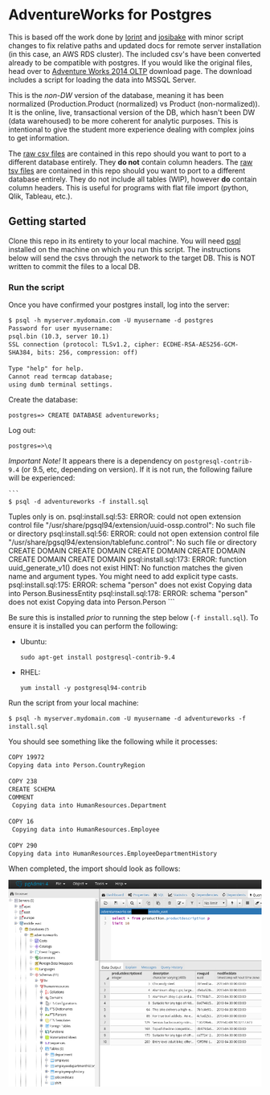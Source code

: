 # AdventureWorks for Postgres

This is based off the work done by [lorint](https://github.com/lorint/AdventureWorks-for-Postgres) and [josibake](https://github.com/NorfolkDataSci/adventure-works-postgres/) with minor script changes to fix relative paths and updated docs for remote server installation (in this case, an AWS RDS cluster). The included csv's have been converted already to be compatible with postgres. If you would like the original files, head over to [Adventure Works 2014 OLTP](https://msftdbprodsamples.codeplex.com/downloads/get/880662) download page. The download includes a script for loading the data into MSSQL Server.

This is the *non-DW* version of the database, meaning it has been normalized (Production.Product (normalized) vs Product (non-normalized)). It is the online, live, transactional version of the DB, which hasn't been DW (data warehoused) to be more coherent for analytic purposes. This is intentional to give the student more experience dealing with complex joins to get information.

The [raw csv files](./data) are contained in this repo should you want to port to a different database entirely. They **do not** contain column headers.
The [raw tsv files](./tsvs) are contained in this repo should you want to port to a different database entirely. They do not include all tables (WIP), however **do** contain column headers. This is useful for programs with flat file import (python, Qlik, Tableau, etc.).

## Getting started

Clone this repo in its entirety to your local machine. You will need [psql](https://www.postgresql.org/download/) installed on the machine on which you run this script. The instructions below will send the csvs through the network to the target DB. This is NOT written to commit the files to a local DB.

### Run the script

Once you have confirmed your postgres install, log into the server:

	$ psql -h myserver.mydomain.com -U myusername -d postgres
	Password for user myusername: 
	psql.bin (10.3, server 10.1)
	SSL connection (protocol: TLSv1.2, cipher: ECDHE-RSA-AES256-GCM-SHA384, bits: 256, compression: off)
	
	Type "help" for help.
	Cannot read termcap database;
	using dumb terminal settings.

Create the database:

	postgres=> CREATE DATABASE adventureworks;

Log out:

	postgres=>\q

*Important Note!* It appears there is a dependency on `postgresql-contrib-9.4` (or 9.5, etc, depending on version). If it is not run, the following failure will be experienced:

	```
	$ psql -d adventureworks -f install.sql 
Tuples only is on.
psql:install.sql:53: ERROR:  could not open extension control file "/usr/share/pgsql94/extension/uuid-ossp.control": No such file or directory
psql:install.sql:56: ERROR:  could not open extension control file "/usr/share/pgsql94/extension/tablefunc.control": No such file or directory
CREATE DOMAIN
CREATE DOMAIN
CREATE DOMAIN
CREATE DOMAIN
CREATE DOMAIN
CREATE DOMAIN
psql:install.sql:173: ERROR:  function uuid_generate_v1() does not exist
HINT:  No function matches the given name and argument types. You might need to add explicit type casts.
psql:install.sql:175: ERROR:  schema "person" does not exist
 Copying data into Person.BusinessEntity
psql:install.sql:178: ERROR:  schema "person" does not exist
 Copying data into Person.Person
	```

Be sure this is installed _prior_ to running the step below (`-f install.sql`). To ensure it is installed you can perform the following:

- Ubuntu:
	```
	sudo apt-get install postgresql-contrib-9.4
	```

- RHEL:
	```
	yum install -y postgresql94-contrib
	``` 

Run the script from your local machine:

	$ psql -h myserver.mydomain.com -U myusername -d adventureworks -f install.sql

You should see something like the following while it processes:

	COPY 19972
	Copying data into Person.CountryRegion
	
	COPY 238
	CREATE SCHEMA
	COMMENT
	 Copying data into HumanResources.Department
	
	COPY 16
	 Copying data into HumanResources.Employee
	
	COPY 290
	Copying data into HumanResources.EmployeeDepartmentHistory

When completed, the import should look as follows:

![completed import](./assets/finished.png)

